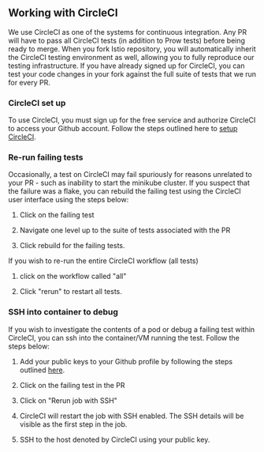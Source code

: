 ## Working with CircleCI

We use CircleCI as one of the systems for continuous integration. Any PR
will have to pass all CircleCI tests (in addition to Prow tests) before
being ready to merge. When you fork Istio repository, you will
automatically inherit the CircleCI testing environment as well, allowing
you to fully reproduce our testing infrastructure. If you have
already signed up for CircleCI, you can test your code changes in your fork
against the full suite of tests that we run for every PR.

### CircleCI set up

To use CircleCI, you must sign up for the free service and authorize
CircleCI to access your Github account. Follow the steps outlined here to
[setup CircleCI](https://circleci.com/docs/2.0/first-steps/).

### Re-run failing tests

Occasionally, a test on CircleCI may fail spuriously for reasons unrelated
to your PR - such as inability to start the minikube cluster. If you
suspect that the failure was a flake, you can rebuild the failing test
using the CircleCI user interface using the steps below:

1. Click on the failing test

2. Navigate one level up to the suite of tests associated with the PR

3. Click rebuild for the failing tests.

If you wish to re-run the entire CircleCI workflow (all tests)

1. click on the workflow called "all"

2. Click "rerun" to restart all tests.

### SSH into container to debug

If you wish to investigate the contents of a pod or debug a failing test
within CircleCI, you can ssh into the container/VM running the test. Follow
the steps below:

1. Add your public keys to your Github profile by following the steps
   outlined
   [here](https://help.github.com/articles/adding-a-new-ssh-key-to-your-github-account/).

1. Click on the failing test in the PR

2. Click on "Rerun job with SSH"

3. CircleCI will restart the job with SSH enabled. The SSH details will be
   visible as the first step in the job.
   
4. SSH to the host denoted by CircleCI using your public key.

